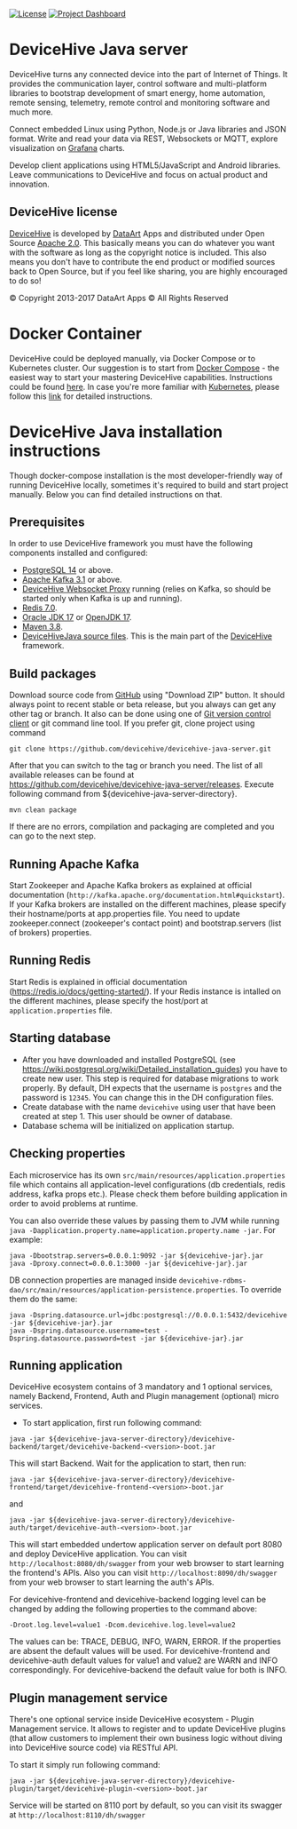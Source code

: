 [![License](https://img.shields.io/badge/License-Apache%202.0-blue.svg?style=flat-square)](LICENSE) [![Project Dashboard](https://sourcespy.com/shield.svg)](https://sourcespy.com/github/devicehivedevicehivejavaserver/)

DeviceHive Java server
======================

[DeviceHive]: http://devicehive.com "DeviceHive framework"
[DataArt]: http://dataart.com "DataArt"

DeviceHive turns any connected device into the part of Internet of Things.
It provides the communication layer, control software and multi-platform
libraries to bootstrap development of smart energy, home automation, remote
sensing, telemetry, remote control and monitoring software and much more.

Connect embedded Linux using Python, Node.js or Java libraries and JSON format.
Write and read your data via REST, Websockets or MQTT, explore visualization on [Grafana](https://grafana.com/plugins/devicehive-devicehive-datasource/installation) charts.

Develop client applications using HTML5/JavaScript and Android libraries.
Leave communications to DeviceHive and focus on actual product and innovation.

DeviceHive license
------------------

[DeviceHive] is developed by [DataArt] Apps and distributed under Open Source
[Apache 2.0](https://en.wikipedia.org/wiki/Apache_License). This basically means
you can do whatever you want with the software as long as the copyright notice
is included. This also means you don't have to contribute the end product or
modified sources back to Open Source, but if you feel like sharing, you are
highly encouraged to do so!

&copy; Copyright 2013-2017 DataArt Apps &copy; All Rights Reserved

Docker Container
=========================================
DeviceHive could be deployed manually, via Docker Compose or to Kubernetes cluster.
Our suggestion is to start from [Docker Compose](https://docs.docker.com/compose/) - the easiest way to start your 
mastering DeviceHive capabilities. Instructions could be found [here](https://github.com/devicehive/devicehive-docker/tree/master/rdbms-image).
In case you're more familiar with [Kubernetes](https://kubernetes.io/), please follow this 
[link](https://github.com/devicehive/devicehive-docker/tree/master/k8s) for detailed instructions. 

DeviceHive Java installation instructions
=========================================

Though docker-compose installation is the most developer-friendly way of running DeviceHive locally, sometimes it's required
to build and start project manually. Below you can find detailed instructions on that.

Prerequisites
-------------
In order to use DeviceHive framework you must have the following components installed and configured:
* [PostgreSQL 14](http://www.postgresql.org/download/) or above.
* [Apache Kafka 3.1](http://kafka.apache.org/downloads.html) or above.
* [DeviceHive Websocket Proxy](https://github.com/devicehive/devicehive-ws-proxy) running (relies on Kafka, 
so should be started only when Kafka is up and running).
* [Redis 7.0](https://redis.io/docs/getting-started/).
* [Oracle JDK 17](http://www.oracle.com/technetwork/java/javase/downloads/index.html) or [OpenJDK 17](http://openjdk.java.net/).
* [Maven 3.8](http://maven.apache.org/download.cgi).
* [DeviceHiveJava source files](https://github.com/devicehive/devicehive-java-server). This is the main part of the [DeviceHive] framework.


Build packages
--------------
Download source code from [GitHub](https://github.com/devicehive/devicehive-java-server) using "Download ZIP" button.
It should always point to recent stable or beta release, but you always can get any other tag or branch.
It also can be done using one of [Git version control client](http://git-scm.com/downloads/guis) or git command line tool.
If you prefer git, clone project using command

`git clone https://github.com/devicehive/devicehive-java-server.git`

After that you can switch to the tag or branch you need. The list of all available releases can be found at
https://github.com/devicehive/devicehive-java-server/releases.
Execute following command from ${devicehive-java-server-directory}.

`mvn clean package`

If there are no errors, compilation and packaging are completed and you can go to the next step.

Running Apache Kafka
-----------------------
Start Zookeeper and Apache Kafka brokers as explained at official documentation (`http://kafka.apache.org/documentation.html#quickstart`).
If your Kafka brokers are installed on the different machines, please specify their hostname/ports at app.properties file.
You need to update zookeeper.connect (zookeeper's contact point) and bootstrap.servers (list of brokers) properties.

Running Redis
-----------------------
Start Redis is explained in official documentation (https://redis.io/docs/getting-started/). If your Redis instance is intalled
on the different machines, please specify the host/port at `application.properties` file.

Starting database
---------------------
* After you have downloaded and installed PostgreSQL (see https://wiki.postgresql.org/wiki/Detailed_installation_guides) 
you have to create new user. This step is required for database migrations to work properly. By default, DH expects that
the username is `postgres` and the password is `12345`. You can change this in the DH configuration files.
* Create database with the name `devicehive` using user that have been created at step 1. This user should be owner of 
database.
* Database schema will be initialized on application startup.

Checking properties
---------------------

Each microservice has its own `src/main/resources/application.properties` file which contains all application-level 
configurations (db credentials, redis address, kafka props etc.). Please check them before building application in 
order to avoid problems at runtime.

You can also override these values by passing them to JVM while running `java -Dapplication.property.name=application.property.name -jar`.
For example: 
```
java -Dbootstrap.servers=0.0.0.1:9092 -jar ${devicehive-jar}.jar
java -Dproxy.connect=0.0.0.1:3000 -jar ${devicehive-jar}.jar
```

DB connection properties are managed inside `devicehive-rdbms-dao/src/main/resources/application-persistence.properties`.
To override them do the same:
```
java -Dspring.datasource.url=jdbc:postgresql://0.0.0.1:5432/devicehive -jar ${devicehive-jar}.jar
java -Dspring.datasource.username=test -Dspring.datasource.password=test -jar ${devicehive-jar}.jar
```

Running application
---------------------
DeviceHive ecosystem contains of 3 mandatory and 1 optional services, namely Backend, Frontend, Auth and Plugin 
management (optional) micro services.

* To start application, first run following command:

`java -jar ${devicehive-java-server-directory}/devicehive-backend/target/devicehive-backend-<version>-boot.jar`
 
This will start Backend. Wait for the application to start, then run: 

`java -jar ${devicehive-java-server-directory}/devicehive-frontend/target/devicehive-frontend-<version>-boot.jar`

and 

`java -jar ${devicehive-java-server-directory}/devicehive-auth/target/devicehive-auth-<version>-boot.jar`

This will start embedded undertow application server on default port 8080 and deploy DeviceHive application.
You can visit `http://localhost:8080/dh/swagger` from your web browser to start learning the frontend's APIs.
Also you can visit `http://localhost:8090/dh/swagger` from your web browser to start learning the auth's APIs.

For devicehive-frontend and devicehive-backend logging level can be changed by adding the following properties to the command above:

`-Droot.log.level=value1 -Dcom.devicehive.log.level=value2`

The values can be: TRACE, DEBUG, INFO, WARN, ERROR. If the properties are absent the default values will be used.
For devicehive-frontend and devicehive-auth default values for value1 and value2 are WARN and INFO correspondingly.
For devicehive-backend the default value for both is INFO.

Plugin management service
---------------------

There's one optional service inside DeviceHive ecosystem - Plugin Management service. It allows to register and to update 
DeviceHive plugins (that allow customers to implement their own business logic without diving into DeviceHive source code)
via RESTful API.

To start it simply run following command:

`java -jar ${devicehive-java-server-directory}/devicehive-plugin/target/devicehive-plugin-<version>-boot.jar`

Service will be started on 8110 port by default, so you can visit its swagger at `http://localhost:8110/dh/swagger`
